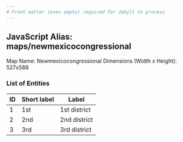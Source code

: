 ```yaml
---
# Front matter (even empty) required for Jekyll to process
---
```


## JavaScript Alias: maps/newmexicocongressional

Map Name: Newmexicocongressional
Dimensions (Width x Height): 527x588





### List of Entities

ID | Short label | Label
---|---|---|
1|1st|1st district
2|2nd|2nd district
3|3rd|3rd district

